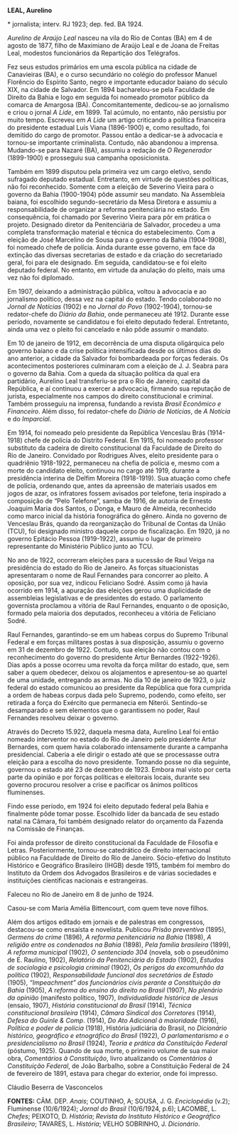 **LEAL, Aurelino**

\* jornalista; interv. RJ 1923; dep. fed. BA 1924.

*Aurelino de Araújo Leal* nasceu na vila do Rio de Contas (BA) em 4 de
agosto de 1877, filho de Maximiano de Araújo Leal e de Joana de Freitas
Leal, modestos funcionários da Repartição dos Telégrafos.

Fez seus estudos primários em uma escola pública na cidade de
Canavieiras (BA), e o curso secundário no colégio do professor Manuel
Florêncio do Espírito Santo, negro e importante educador baiano do
século XIX, na cidade de Salvador. Em 1894 bacharelou-se pela Faculdade
de Direito da Bahia e logo em seguida foi nomeado promotor público da
comarca de Amargosa (BA). Concomitantemente, dedicou-se ao jornalismo e
criou o jornal *A Lide*, em 1899. Tal acúmulo, no entanto, não persistiu
por muito tempo. Escreveu em *A Lide* um artigo criticando a política
financeira do presidente estadual Luís Viana (1896-1900) e, como
resultado, foi demitido do cargo de promotor. Passou então a dedicar-se
à advocacia e tornou-se importante criminalista. Contudo, não abandonou
a imprensa. Mudando-se para Nazaré (BA), assumiu a redação de *O
Regenerador* (1899-1900) e prosseguiu sua campanha oposicionista.

Também em 1899 disputou pela primeira vez um cargo eletivo, sendo
sufragado deputado estadual. Entretanto, em virtude de questões
políticas, não foi reconhecido. Somente com a eleição de Severino Vieira
para o governo da Bahia (1900-1904) pôde assumir seu mandato. Na
Assembleia baiana, foi escolhido segundo-secretário da Mesa Diretora e
assumiu a responsabilidade de organizar a reforma penitenciária no
estado. Em consequência, foi chamado por Severino Vieira para pôr em
prática o projeto. Designado diretor da Penitenciária de Salvador,
procedeu a uma completa transformação material e técnica do
estabelecimento. Com a eleição de José Marcelino de Sousa para o governo
da Bahia (1904-1908), foi nomeado chefe de polícia. Ainda durante esse
governo, em face da extinção das diversas secretarias de estado e da
criação do secretariado geral, foi para ele designado. Em seguida,
candidatou-se e foi eleito deputado federal. No entanto, em virtude da
anulação do pleito, mais uma vez não foi diplomado.

Em 1907, deixando a administração pública, voltou à advocacia e ao
jornalismo político, dessa vez na capital do estado. Tendo colaborado no
*Jornal de Notícias* (1902) e no *Jornal do Povo* (1902-1904), tornou-se
redator-chefe do *Diário da Bahia*, onde permaneceu até 1912. Durante
esse período, novamente se candidatou e foi eleito deputado federal.
Entretanto, ainda uma vez o pleito foi cancelado e não pôde assumir o
mandato.

Em 10 de janeiro de 1912, em decorrência de uma disputa oligárquica pelo
governo baiano e da crise política intensificada desde os últimos dias
do ano anterior, a cidade da Salvador foi bombardeada por forças
federais. Os acontecimentos posteriores culminaram com a eleição de J.
J. Seabra para o governo da Bahia. Com a queda da situação política da
qual era partidário, Aurelino Leal transferiu-se pra o Rio de Janeiro,
capital da República, e aí continuou a exercer a advocacia, firmando sua
reputação de jurista, especialmente nos campos do direito constitucional
e criminal. Também prosseguiu na imprensa, fundando a revista *Brasil
Econômico e Financeiro*. Além disso, foi redator-chefe do *Diário de
Notícias*, de *A Notícia* e do *Imparcial*.

Em 1914, foi nomeado pelo presidente da República Venceslau Brás
(1914-1918) chefe de polícia do Distrito Federal. Em 1915, foi nomeado
professor substituto da cadeira de direito constitucional da Faculdade
de Direito do Rio de Janeiro. Convidado por Rodrigues Alves, eleito
presidente para o quadriênio 1918-1922, permaneceu na chefia de polícia
e, mesmo com a morte do candidato eleito, continuou no cargo até 1919,
durante a presidência interina de Delfim Moreira (1918-1919). Sua
atuação como chefe de polícia, ordenando que, antes da apreensão de
materiais usados em jogos de azar, os infratores fossem avisados por
telefone, teria inspirado a composição de “Pelo Telefone”, samba de
1916, de autoria de Ernesto Joaquim Maria dos Santos, o Donga, e Mauro
de Almeida, reconhecido como marco inicial da história fonográfica do
gênero. Ainda no governo de Venceslau Brás, quando da reorganização do
Tribunal de Contas da União (TCU), foi designado ministro daquele corpo
de fiscalização. Em 1920, já no governo Epitácio Pessoa (1919-1922),
assumiu o lugar de primeiro representante do Ministério Público junto ao
TCU.

No ano de 1922, ocorreram eleições para a sucessão de Raul Veiga na
presidência do estado do Rio de Janeiro. As forças situacionistas
apresentaram o nome de Raul Fernandes para concorrer ao pleito. A
oposição, por sua vez, indicou Feliciano Sodré. Assim como já havia
ocorrido em 1914, a apuração das eleições gerou uma duplicidade de
assembleias legislativas e de presidentes do estado. O parlamento
governista proclamou a vitória de Raul Fernandes, enquanto o de
oposição, formado pela maioria dos deputados, reconheceu a vitória de
Feliciano Sodré.

Raul Fernandes, garantindo-se em um habeas corpus do Supremo Tribunal
Federal e em forças militares postas à sua disposição, assumiu o governo
em 31 de dezembro de 1922. Contudo, sua eleição não contou com o
reconhecimento do governo do presidente Artur Bernardes (1922-1926).
Dias após a posse ocorreu uma revolta da força militar do estado, que,
sem saber a quem obedecer, deixou os alojamentos e apresentou-se ao
quartel de uma unidade, entregando as armas. No dia 10 de janeiro de
1923, o juiz federal do estado comunicou ao presidente da República que
fora cumprida a ordem de habeas corpus dada pelo Supremo, podendo, como
efeito, ser retirada a força do Exército que permanecia em Niterói.
Sentindo-se desamparado e sem elementos que o garantissem no poder, Raul
Fernandes resolveu deixar o governo.

Através do Decreto 15.922, daquela mesma data, Aurelino Leal foi então
nomeado interventor no estado do Rio de Janeiro pelo presidente Artur
Bernardes, com quem havia colaborado intensamente durante a campanha
presidencial. Caberia a ele dirigir o estado até que se processasse
outra eleição para a escolha do novo presidente. Tomando posse no dia
seguinte, governou o estado até 23 de dezembro de 1923. Embora mal visto
por certa parte da opinião e por forças políticas e eleitorais locais,
durante seu governo procurou resolver a crise e pacificar os ânimos
políticos fluminenses.

Findo esse período, em 1924 foi eleito deputado federal pela Bahia e
finalmente pôde tomar posse. Escolhido líder da bancada de seu estado
natal na Câmara, foi também designado relator do orçamento da Fazenda na
Comissão de Finanças.

Foi ainda professor de direito constitucional da Faculdade de Filosofia
e Letras. Posteriormente, tornou-se catedrático de direito internacional
público na Faculdade de Direito do Rio de Janeiro. Sócio-efetivo do
Instituto Histórico e Geográfico Brasileiro (IHGB) desde 1915, também
foi membro do Instituto da Ordem dos Advogados Brasileiros e de várias
sociedades e instituições científicas nacionais e estrangeiras.

Faleceu no Rio de Janeiro em 8 de junho de 1924.

Casou-se com Maria Amélia Bittencourt, com quem teve nove filhos.

Além dos artigos editado em jornais e de palestras em congressos,
destacou-se como ensaísta e novelista. Publicou *Prisão preventiva*
(1895), *Germens do crime* (1896), *A reforma penitenciária na Bahia*
(1898), *A religião entre os condenados na Bahia* (1898), *Pela família
brasileira* (1899), *A reforma municipal* (1902), *O sentenciado 304*
(novela, sob o pseudônimo de E. Raulino, 1902), *Relatório da
Penitenciária do Estado* (1902), *Estudos de sociologia e psicologia
criminal* (1902), *Os perigos da excomunhão da política* (1902),
*Responsabilidade funcional dos secretários de Estado* (1905),
*“Impeachment” dos funcionários civis perante a Constituição da Bahia*
(1905), *A reforma do ensino do direito no Brasil* (1907), *No plenário
da opinião* (manifesto político, 1907), *Individualidade histórica de
Jesus* (ensaio, 1907), *História constitucional do Brasil* (1914),
*Técnica constitucional brasileira* (1914), *Câmara Sindical dos
Corretores* (1914), *Defesa do Guinle & Comp*. (1914), *Do Ato Adicional
à maioridade* (1916), *Política e poder de polícia* (1918), História
judiciária do Brasil, no *Dicionário histórico, geográfico e etnográfico
do Brasil* (1922), *O parlamentarismo e o presidencialismo no Brasil*
(1924), *Teoria e prática da Constituição Federal* (póstumo, 1925).
Quando de sua morte, o primeiro volume de sua maior obra, *Comentários à
Constituição*, livro atualizando os *Comentários à Constituição
Federal*, de João Barbalho, sobre a Constituição Federal de 24 de
fevereiro de 1891, estava para chegar do exterior, onde foi impresso.

Cláudio Beserra de Vasconcelos

**FONTES:** CÂM. DEP. *Anais*; COUTINHO, A; SOUSA, J. G. *Enciclopédia*
(v.2); Fluminense (10/6/1924); *Jornal do Brasil* (10/6/1924, p.6);
LACOMBE, L. *Chefes*; PEIXOTO, D. *História*; *Revista do Instituto
Histórico e Geográfico Brasileiro*; TAVARES, L. *História*; VELHO
SOBRINHO, J. *Dicionário*.
